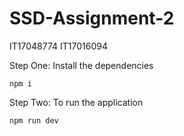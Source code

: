 # SSD-Assignment-2
IT17048774
IT17016094

Step One: Install the dependencies

```npm i```

Step Two: To run the application

```npm run dev```

